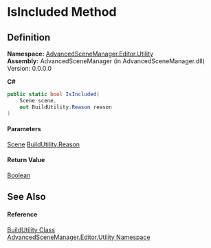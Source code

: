 # IsIncluded Method

## Definition

**Namespace:** [AdvancedSceneManager.Editor.Utility](N_AdvancedSceneManager_Editor_Utility.md)\
**Assembly:** AdvancedSceneManager (in AdvancedSceneManager.dll) Version: 0.0.0.0

**C#**

```c#
public static bool IsIncluded(
	Scene scene,
	out BuildUtility.Reason reason
)
```

#### Parameters

&#x20; [Scene](T_AdvancedSceneManager_Models_Scene.md)   [BuildUtility.Reason](T_AdvancedSceneManager_Editor_Utility_BuildUtility_Reason.md)&#x20;

#### Return Value

[Boolean](https://learn.microsoft.com/dotnet/api/system.boolean)

## See Also

#### Reference

[BuildUtility Class](T_AdvancedSceneManager_Editor_Utility_BuildUtility.md)\
[AdvancedSceneManager.Editor.Utility Namespace](N_AdvancedSceneManager_Editor_Utility.md)
